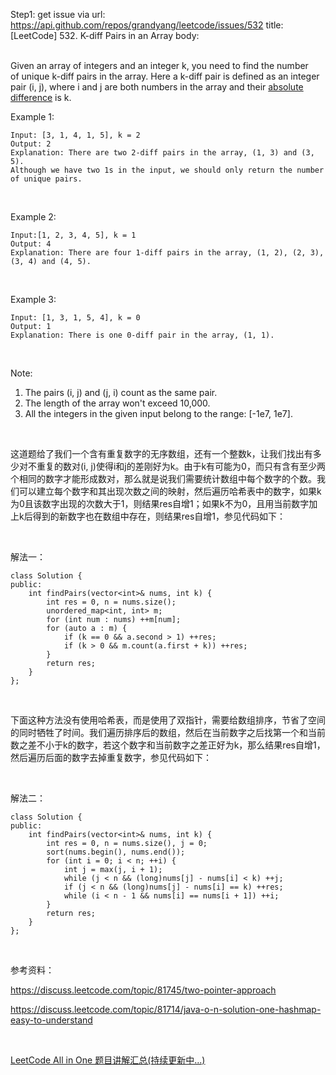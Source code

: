 Step1: get issue via url: https://api.github.com/repos/grandyang/leetcode/issues/532 
 title:[LeetCode] 532. K-diff Pairs in an Array 
 body:  
  

Given an array of integers and an integer k, you need to find the number of unique k-diff pairs in the array. Here a k-diff pair is defined as an integer pair (i, j), where i and j are both numbers in the array and their [absolute difference](https://en.wikipedia.org/wiki/Absolute_difference) is k.

Example 1:
    
    
    Input: [3, 1, 4, 1, 5], k = 2
    Output: 2
    Explanation: There are two 2-diff pairs in the array, (1, 3) and (3, 5).  
    Although we have two 1s in the input, we should only return the number of unique pairs.
    

 

Example 2:
    
    
    Input:[1, 2, 3, 4, 5], k = 1
    Output: 4
    Explanation: There are four 1-diff pairs in the array, (1, 2), (2, 3), (3, 4) and (4, 5).
    

 

Example 3:
    
    
    Input: [1, 3, 1, 5, 4], k = 0
    Output: 1
    Explanation: There is one 0-diff pair in the array, (1, 1).
    

 

Note:

  1. The pairs (i, j) and (j, i) count as the same pair.
  2. The length of the array won't exceed 10,000.
  3. All the integers in the given input belong to the range: [-1e7, 1e7].



 

这道题给了我们一个含有重复数字的无序数组，还有一个整数k，让我们找出有多少对不重复的数对(i, j)使得i和j的差刚好为k。由于k有可能为0，而只有含有至少两个相同的数字才能形成数对，那么就是说我们需要统计数组中每个数字的个数。我们可以建立每个数字和其出现次数之间的映射，然后遍历哈希表中的数字，如果k为0且该数字出现的次数大于1，则结果res自增1；如果k不为0，且用当前数字加上k后得到的新数字也在数组中存在，则结果res自增1，参见代码如下：

 

解法一：
    
    
    class Solution {
    public:
        int findPairs(vector<int>& nums, int k) {
            int res = 0, n = nums.size();
            unordered_map<int, int> m;
            for (int num : nums) ++m[num];
            for (auto a : m) {
                if (k == 0 && a.second > 1) ++res;
                if (k > 0 && m.count(a.first + k)) ++res;
            }
            return res;
        }
    };

 

下面这种方法没有使用哈希表，而是使用了双指针，需要给数组排序，节省了空间的同时牺牲了时间。我们遍历排序后的数组，然后在当前数字之后找第一个和当前数之差不小于k的数字，若这个数字和当前数字之差正好为k，那么结果res自增1，然后遍历后面的数字去掉重复数字，参见代码如下：

 

解法二：
    
    
    class Solution {
    public:
        int findPairs(vector<int>& nums, int k) {
            int res = 0, n = nums.size(), j = 0;
            sort(nums.begin(), nums.end());
            for (int i = 0; i < n; ++i) {
                int j = max(j, i + 1);
                while (j < n && (long)nums[j] - nums[i] < k) ++j;
                if (j < n && (long)nums[j] - nums[i] == k) ++res;
                while (i < n - 1 && nums[i] == nums[i + 1]) ++i;
            }
            return res;
        }
    };

 

参考资料：

<https://discuss.leetcode.com/topic/81745/two-pointer-approach>

<https://discuss.leetcode.com/topic/81714/java-o-n-solution-one-hashmap-easy-to-understand>

 

[LeetCode All in One 题目讲解汇总(持续更新中...)](http://www.cnblogs.com/grandyang/p/4606334.html)
